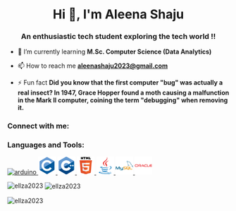 <h1 align="center">Hi 👋, I'm Aleena Shaju</h1>
<h3 align="center">An enthusiastic tech student exploring the tech world !!</h3>

- 🌱 I’m currently learning **M.Sc. Computer Science (Data Analytics)**

- 📫 How to reach me **aleenashaju2023@gmail.com**

- ⚡ Fun fact **Did you know that the first computer "bug" was actually a real insect? In 1947, Grace Hopper found a moth causing a malfunction in the Mark II computer, coining the term "debugging" when removing it.**

<h3 align="left">Connect with me:</h3>
<p align="left">
</p>

<h3 align="left">Languages and Tools:</h3>
<p align="left"> <a href="https://www.arduino.cc/" target="_blank" rel="noreferrer"> <img src="https://cdn.worldvectorlogo.com/logos/arduino-1.svg" alt="arduino" width="40" height="40"/> </a> <a href="https://www.cprogramming.com/" target="_blank" rel="noreferrer"> <img src="https://raw.githubusercontent.com/devicons/devicon/master/icons/c/c-original.svg" alt="c" width="40" height="40"/> </a> <a href="https://www.w3schools.com/cpp/" target="_blank" rel="noreferrer"> <img src="https://raw.githubusercontent.com/devicons/devicon/master/icons/cplusplus/cplusplus-original.svg" alt="cplusplus" width="40" height="40"/> </a> <a href="https://www.w3.org/html/" target="_blank" rel="noreferrer"> <img src="https://raw.githubusercontent.com/devicons/devicon/master/icons/html5/html5-original-wordmark.svg" alt="html5" width="40" height="40"/> </a> <a href="https://www.java.com" target="_blank" rel="noreferrer"> <img src="https://raw.githubusercontent.com/devicons/devicon/master/icons/java/java-original.svg" alt="java" width="40" height="40"/> </a> <a href="https://www.mysql.com/" target="_blank" rel="noreferrer"> <img src="https://raw.githubusercontent.com/devicons/devicon/master/icons/mysql/mysql-original-wordmark.svg" alt="mysql" width="40" height="40"/> </a> <a href="https://www.oracle.com/" target="_blank" rel="noreferrer"> <img src="https://raw.githubusercontent.com/devicons/devicon/master/icons/oracle/oracle-original.svg" alt="oracle" width="40" height="40"/> </a> </p>

<p><img align="left" src="https://github-readme-stats.vercel.app/api/top-langs?username=ellza2023&show_icons=true&locale=en&layout=compact" alt="ellza2023" /></p>

<p>&nbsp;<img align="center" src="https://github-readme-stats.vercel.app/api?username=ellza2023&show_icons=true&locale=en" alt="ellza2023" /></p>

<p><img align="center" src="https://github-readme-streak-stats.herokuapp.com/?user=ellza2023&" alt="ellza2023" /></p>

